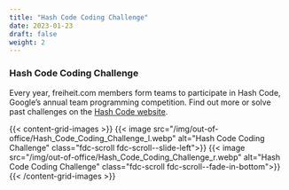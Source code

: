 ```yaml
---
title: "Hash Code Coding Challenge"
date: 2023-01-23
draft: false
weight: 2
---
```

### Hash Code Coding Challenge

Every year, freiheit.com members form teams to participate in Hash Code, Google’s annual team programming competition. Find out more or solve past challenges on the [Hash Code website](https://codingcompetitions.withgoogle.com/hashcode/).

{{< content-grid-images >}}
  {{< image src="/img/out-of-office/Hash_Code_Coding_Challenge_l.webp" alt="Hash Code Coding Challenge" class="fdc-scroll fdc-scroll--slide-left">}}
  {{< image src="/img/out-of-office/Hash_Code_Coding_Challenge_r.webp" alt="Hash Code Coding Challenge" class="fdc-scroll fdc-scroll--fade-in-bottom">}}
{{< /content-grid-images >}}